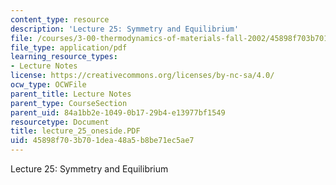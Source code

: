 ```yaml
---
content_type: resource
description: 'Lecture 25: Symmetry and Equilibrium'
file: /courses/3-00-thermodynamics-of-materials-fall-2002/45898f703b701dea48a5b8be71ec5ae7_lecture_25_oneside.PDF
file_type: application/pdf
learning_resource_types:
- Lecture Notes
license: https://creativecommons.org/licenses/by-nc-sa/4.0/
ocw_type: OCWFile
parent_title: Lecture Notes
parent_type: CourseSection
parent_uid: 84a1bb2e-1049-0b17-29b4-e13977bf1549
resourcetype: Document
title: lecture_25_oneside.PDF
uid: 45898f70-3b70-1dea-48a5-b8be71ec5ae7
---
```

Lecture 25: Symmetry and Equilibrium